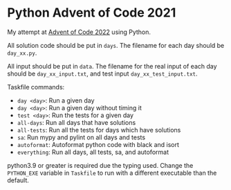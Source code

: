 # Python Advent of Code 2021

My attempt at [Advent of Code 2022](https://adventofcode.com/2022/) using
Python.

All solution code should be put in `days`. The filename for each day should be
`day_xx.py`.

All input should be put in `data`. The filename for the real input of each day
should be `day_xx_input.txt`, and test input `day_xx_test_input.txt`.

Taskfile commands:

- `day <day>`: Run a given day
- `day <day>`: Run a given day without timing it
- `test <day>`: Run the tests for a given day
- `all-days`: Run all days that have solutions
- `all-tests`: Run all the tests for days which have solutions
- `sa`: Run mypy and pylint on all days and tests
- `autoformat`: Autoformat python code with black and isort
- `everything`: Run all days, all tests, sa, and autoformat

python3.9 or greater is required due the typing used. Change the `PYTHON_EXE`
variable in `Taskfile` to run with a different executable than the default.

